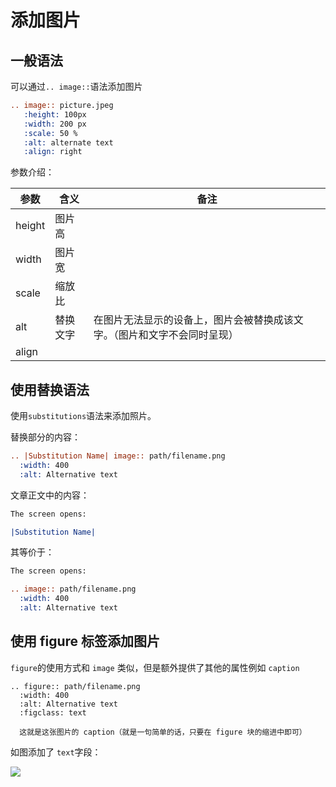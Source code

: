 # 添加图片

## 一般语法

可以通过`.. image::`语法添加图片

```rst
.. image:: picture.jpeg
   :height: 100px
   :width: 200 px
   :scale: 50 %
   :alt: alternate text
   :align: right
```

参数介绍：

| 参数   | 含义     | 备注                                                         |
| ------ | -------- | ------------------------------------------------------------ |
| height | 图片高   |                                                              |
| width  | 图片宽   |                                                              |
| scale  | 缩放比   |                                                              |
| alt    | 替换文字 | 在图片无法显示的设备上，图片会被替换成该文字。（图片和文字不会同时呈现） |
| align  |          |                                                              |

## 使用替换语法

使用`substitutions`语法来添加照片。

替换部分的内容：

```rst
.. |Substitution Name| image:: path/filename.png
  :width: 400
  :alt: Alternative text
```

文章正文中的内容：

```rst
The screen opens:

|Substitution Name|
```

其等价于：

```rst
The screen opens:

.. image:: path/filename.png
  :width: 400
  :alt: Alternative text
```

## 使用 figure 标签添加图片

`figure`的使用方式和 `image` 类似，但是额外提供了其他的属性例如 `caption`

```
.. figure:: path/filename.png
  :width: 400
  :alt: Alternative text
  :figclass: text
  
  这就是这张图片的 caption（就是一句简单的话，只要在 figure 块的缩进中即可）
```

如图添加了 `text`字段：

![](https://nblilili-1300722586.cos.ap-shanghai.myqcloud.com/pics/20200630162854.png)

